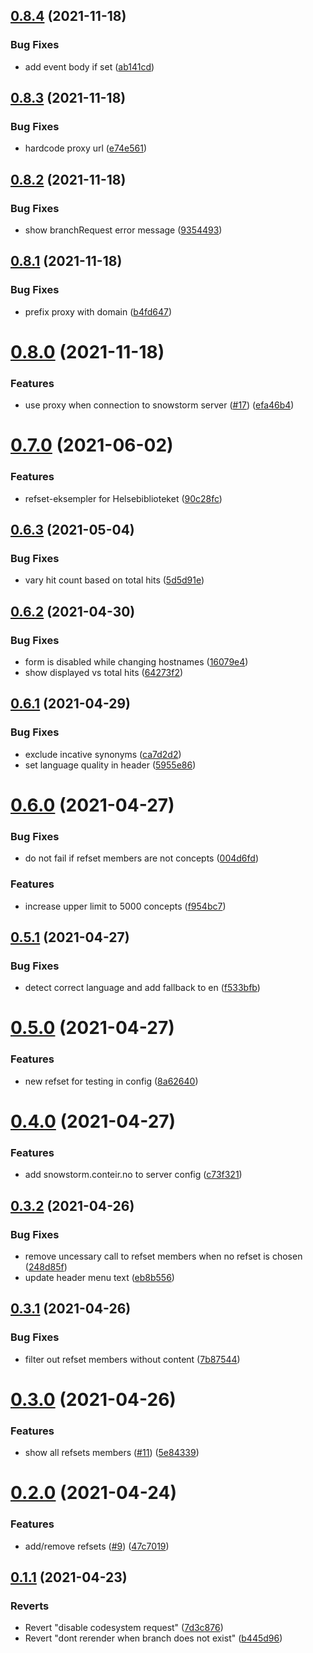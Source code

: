 ## [0.8.4](https://github.com/netliferesearch/snomed-search/compare/v0.8.3...v0.8.4) (2021-11-18)


### Bug Fixes

* add event body if set ([ab141cd](https://github.com/netliferesearch/snomed-search/commit/ab141cd0016bff6c3d9d2d69412cfa46ec33b091))



## [0.8.3](https://github.com/netliferesearch/snomed-search/compare/v0.8.2...v0.8.3) (2021-11-18)


### Bug Fixes

* hardcode proxy url ([e74e561](https://github.com/netliferesearch/snomed-search/commit/e74e561e78543474afef5508525707896118fec3))



## [0.8.2](https://github.com/netliferesearch/snomed-search/compare/v0.8.1...v0.8.2) (2021-11-18)


### Bug Fixes

* show branchRequest error message ([9354493](https://github.com/netliferesearch/snomed-search/commit/935449390c358ace989591c813beb0fae948d88a))



## [0.8.1](https://github.com/netliferesearch/snomed-search/compare/v0.8.0...v0.8.1) (2021-11-18)


### Bug Fixes

* prefix proxy with domain ([b4fd647](https://github.com/netliferesearch/snomed-search/commit/b4fd64754b861ce0730a1b42c5508003007e4420))



# [0.8.0](https://github.com/netliferesearch/snomed-search/compare/v0.7.0...v0.8.0) (2021-11-18)


### Features

* use proxy when connection to snowstorm server ([#17](https://github.com/netliferesearch/snomed-search/issues/17)) ([efa46b4](https://github.com/netliferesearch/snomed-search/commit/efa46b4e31a13ce0e90216722459f5d732b7c97b))



# [0.7.0](https://github.com/netliferesearch/snomed-search/compare/v0.6.3...v0.7.0) (2021-06-02)


### Features

* refset-eksempler for Helsebiblioteket ([90c28fc](https://github.com/netliferesearch/snomed-search/commit/90c28fc8afce58fe76fdd0a1df5e1c1d6037c167))



## [0.6.3](https://github.com/netliferesearch/snomed-search/compare/v0.6.2...v0.6.3) (2021-05-04)


### Bug Fixes

* vary hit count based on total hits ([5d5d91e](https://github.com/netliferesearch/snomed-search/commit/5d5d91ea13de3608788498f90ce9ddca6aab2242))



## [0.6.2](https://github.com/netliferesearch/snomed-search/compare/v0.6.1...v0.6.2) (2021-04-30)


### Bug Fixes

* form is disabled while changing hostnames ([16079e4](https://github.com/netliferesearch/snomed-search/commit/16079e49f9c7c000e65674e4ec301f817dcc6e6d))
* show displayed vs total hits ([64273f2](https://github.com/netliferesearch/snomed-search/commit/64273f2f51963460fc4caf52fb96202b341b8d02))



## [0.6.1](https://github.com/netliferesearch/snomed-search/compare/v0.6.0...v0.6.1) (2021-04-29)


### Bug Fixes

* exclude incative synonyms ([ca7d2d2](https://github.com/netliferesearch/snomed-search/commit/ca7d2d220855ccc3a98a85aa37e4ce658390eece))
* set language quality in header ([5955e86](https://github.com/netliferesearch/snomed-search/commit/5955e86ca524e65142be60989a809a40cec3f82d))



# [0.6.0](https://github.com/netliferesearch/snomed-search/compare/v0.5.1...v0.6.0) (2021-04-27)


### Bug Fixes

* do not fail if refset members are not concepts ([004d6fd](https://github.com/netliferesearch/snomed-search/commit/004d6fdf47af08c7dfab0dd05e61ff59e2f5dee9))


### Features

* increase upper limit to 5000 concepts ([f954bc7](https://github.com/netliferesearch/snomed-search/commit/f954bc72444299d338750da30871fe639538cd05))



## [0.5.1](https://github.com/netliferesearch/snomed-search/compare/v0.5.0...v0.5.1) (2021-04-27)


### Bug Fixes

* detect correct language and add fallback to en ([f533bfb](https://github.com/netliferesearch/snomed-search/commit/f533bfb653da216e3e06b2153d0b5a7693f670d8))



# [0.5.0](https://github.com/netliferesearch/snomed-search/compare/v0.4.0...v0.5.0) (2021-04-27)


### Features

* new refset for testing in config ([8a62640](https://github.com/netliferesearch/snomed-search/commit/8a626405a782c601ea44213fa4e1257c91a78904))



# [0.4.0](https://github.com/netliferesearch/snomed-search/compare/v0.3.2...v0.4.0) (2021-04-27)


### Features

* add snowstorm.conteir.no to server config ([c73f321](https://github.com/netliferesearch/snomed-search/commit/c73f3211e56b448ffa03007d3dc2b410029eff65))



## [0.3.2](https://github.com/netliferesearch/snomed-search/compare/v0.3.1...v0.3.2) (2021-04-26)


### Bug Fixes

* remove uncessary call to refset members when no refset is chosen ([248d85f](https://github.com/netliferesearch/snomed-search/commit/248d85f7adeaf07c0725f3db60a244b7cc5d9cc0))
* update header menu text ([eb8b556](https://github.com/netliferesearch/snomed-search/commit/eb8b556042a3044d532ab269e56b1f2efc0da6f5))



## [0.3.1](https://github.com/netliferesearch/snomed-search/compare/v0.3.0...v0.3.1) (2021-04-26)


### Bug Fixes

* filter out refset members without content ([7b87544](https://github.com/netliferesearch/snomed-search/commit/7b87544a254910717af43ec540e9c79611f3706e))



# [0.3.0](https://github.com/netliferesearch/snomed-search/compare/v0.2.0...v0.3.0) (2021-04-26)


### Features

* show all refsets members ([#11](https://github.com/netliferesearch/snomed-search/issues/11)) ([5e84339](https://github.com/netliferesearch/snomed-search/commit/5e8433925d63f9b955c4144cb0226297aa84b56e))



# [0.2.0](https://github.com/netliferesearch/snomed-search/compare/v0.1.1...v0.2.0) (2021-04-24)


### Features

* add/remove refsets ([#9](https://github.com/netliferesearch/snomed-search/issues/9)) ([47c7019](https://github.com/netliferesearch/snomed-search/commit/47c7019b166819097254c5f2f25ef2cbf11a66ba))



## [0.1.1](https://github.com/netliferesearch/snomed-search/compare/b445d966fbbe18c83c59fc16cdd8cd7ca000c4ff...v0.1.1) (2021-04-23)


### Reverts

* Revert "disable codesystem request" ([7d3c876](https://github.com/netliferesearch/snomed-search/commit/7d3c876d6686271e22aac14b6f218fc42eb53f13))
* Revert "dont rerender when branch does not exist" ([b445d96](https://github.com/netliferesearch/snomed-search/commit/b445d966fbbe18c83c59fc16cdd8cd7ca000c4ff))



